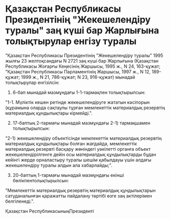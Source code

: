 # Қазақстан Республикасы Президентінің "Жекешелендіру туралы" заң күші бар Жарлығына толықтырулар енгізу туралы

"Қазақстан Республикасы Президентiнiң "Жекешелендiру туралы" 1995 жылғы 23 желтоқсандағы N 2721 заң күшi бар Жарлығына (Қазақстан Республикасы Жоғарғы Кеңесiнiң Жаршысы, 1995 ж., N 24, 163-құжат; "Қазақстан Республикасы Парламентiнiң Жаршысы, 1997 ж., N 12, 189-құжат; 1999 ж., N 21, 786-құжат; N 23, 916-құжат) мынадай толықтырулар енгiзiлсiн:

1. 6-бап мынадай мазмұндағы 1-1-тармақпен толықтырылсын:

"1-1. Мүлiктiк кешен ретiнде жекешелендiруге жататын кәсiпорын (құрамына оларда сақтаулы тұрған мемлекеттiк материалдық резервтiң материалдық құндылықтары кiрмейдi.".

2. 17-баптың 2-тармағы мынадай мазмұндағы 2-1) тармақшамен толықтырылсын:

"2-1) жекешелендiру объектiсiнде мемлекеттiк материалдық резервтiң материалдық құндылықтары болған жағдайда, мемлекеттiк материалдық резервтi басқару жөнiндегi уәкiлеттi органға объект жекешелендiрiлгенге дейiн осы материалдық құндылықтарды бұдан кейiнгi жерде орналастыру туралы шешiм қабылдауы үшiн алдағы жекешелендiру туралы алдын ала хабарлайды;".

3. 20-баптың 1-тармағы мынадай мазмұндағы екiншi бөлiкпентолықтырылсын:

"Мемлекеттiк материалдық резервтiң материалдық құндылықтарын сатуданалынған қаражатты пайдалану тәртiбi өзге заң актiлерiмен белгiленедi.".

Қазақстан РеспубликасыныңПрезиденті

